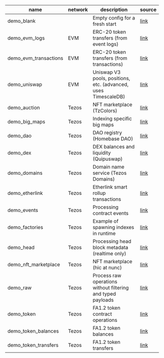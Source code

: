 <!-- markdownlint-disable first-line-h1 -->
| name | network | description | source |
|-|-|-|-|
| demo_blank |  | Empty config for a fresh start | [link](https://github.com/dipdup-io/dipdup/tree/8.0.0a1/src/demo_blank) |
| demo_evm_logs | EVM | ERC-20 token transfers (from event logs) | [link](https://github.com/dipdup-io/dipdup/tree/8.0.0a1/src/demo_evm_logs) |
| demo_evm_transactions | EVM | ERC-20 token transfers (from transactions) | [link](https://github.com/dipdup-io/dipdup/tree/8.0.0a1/src/demo_evm_transactions) |
| demo_uniswap | EVM | Uniswap V3 pools, positions, etc. (advanced, uses TimescaleDB) | [link](https://github.com/dipdup-io/dipdup/tree/8.0.0a1/src/demo_uniswap) |
| demo_auction | Tezos | NFT marketplace (TzColors) | [link](https://github.com/dipdup-io/dipdup/tree/8.0.0a1/src/demo_auction) |
| demo_big_maps | Tezos | Indexing specific big maps | [link](https://github.com/dipdup-io/dipdup/tree/8.0.0a1/src/demo_big_maps) |
| demo_dao | Tezos | DAO registry (Homebase DAO) | [link](https://github.com/dipdup-io/dipdup/tree/8.0.0a1/src/demo_dao) |
| demo_dex | Tezos | DEX balances and liquidity (Quipuswap) | [link](https://github.com/dipdup-io/dipdup/tree/8.0.0a1/src/demo_dex) |
| demo_domains | Tezos | Domain name service (Tezos Domains) | [link](https://github.com/dipdup-io/dipdup/tree/8.0.0a1/src/demo_domains) |
| demo_etherlink | Tezos | Etherlink smart rollup transactions | [link](https://github.com/dipdup-io/dipdup/tree/8.0.0a1/src/demo_etherlink) |
| demo_events | Tezos | Processing contract events | [link](https://github.com/dipdup-io/dipdup/tree/8.0.0a1/src/demo_events) |
| demo_factories | Tezos | Example of spawning indexes in runtime | [link](https://github.com/dipdup-io/dipdup/tree/8.0.0a1/src/demo_factories) |
| demo_head | Tezos | Processing head block metadata (realtime only) | [link](https://github.com/dipdup-io/dipdup/tree/8.0.0a1/src/demo_head) |
| demo_nft_marketplace | Tezos | NFT marketplace (hic at nunc) | [link](https://github.com/dipdup-io/dipdup/tree/8.0.0a1/src/demo_nft_marketplace) |
| demo_raw | Tezos | Process raw operations without filtering and typed payloads | [link](https://github.com/dipdup-io/dipdup/tree/8.0.0a1/src/demo_raw) |
| demo_token | Tezos | FA1.2 token contract operations | [link](https://github.com/dipdup-io/dipdup/tree/8.0.0a1/src/demo_token) |
| demo_token_balances | Tezos | FA1.2 token balances | [link](https://github.com/dipdup-io/dipdup/tree/8.0.0a1/src/demo_token_balances) |
| demo_token_transfers | Tezos | FA1.2 token transfers | [link](https://github.com/dipdup-io/dipdup/tree/8.0.0a1/src/demo_token_transfers) |
